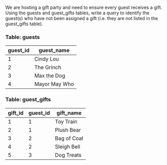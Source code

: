 We are hosting a gift party and need to ensure every guest receives a gift. Using the guests and guest_gifts tables, write a query to identify the guest(s) who have not been assigned a gift (i.e. they are not listed in the guest_gifts table).

### Table: guests

| guest_id | guest_name     |
|----------|----------------|
| 1        | Cindy Lou      |
| 2        | The Grinch     |
| 3        | Max the Dog    |
| 4        | Mayor May Who  |

### Table: guest_gifts

| gift_id | guest_id | gift_name     |
|---------|----------|---------------|
| 1       | 1        | Toy Train     |
| 2       | 1        | Plush Bear    |
| 3       | 2        | Bag of Coal   |
| 4       | 2        | Sleigh Bell   |
| 5       | 3        | Dog Treats    |
